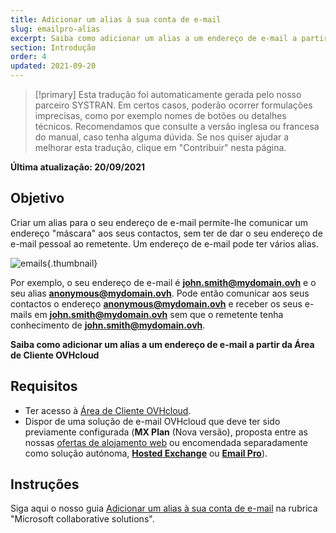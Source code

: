 ```yaml
---
title: Adicionar um alias à sua conta de e-mail
slug: emailpro-alias
excerpt: Saiba como adicionar um alias a um endereço de e-mail a partir da Área de Cliente OVHcloud
section: Introdução
order: 4
updated: 2021-09-20
---
```


> [!primary]
> Esta tradução foi automaticamente gerada pelo nosso parceiro SYSTRAN. Em certos casos, poderão ocorrer formulações imprecisas, como por exemplo nomes de botões ou detalhes técnicos. Recomendamos que consulte a versão inglesa ou francesa do manual, caso tenha alguma dúvida. Se nos quiser ajudar a melhorar esta tradução, clique em "Contribuir" nesta página.
>

**Última atualização: 20/09/2021**

## Objetivo

Criar um alias para o seu endereço de e-mail permite-lhe comunicar um endereço "máscara" aos seus contactos, sem ter de dar o seu endereço de e-mail pessoal ao remetente. Um endereço de e-mail pode ter vários alias.

![emails](images/email-alias01.png){.thumbnail}

Por exemplo, o seu endereço de e-mail é **john.smith@mydomain.ovh** e o seu alias **anonymous@mydomain.ovh**. Pode então comunicar aos seus contactos o endereço **anonymous@mydomain.ovh** e receber os seus e-mails em **john.smith@mydomain.ovh** sem que o remetente tenha conhecimento de **john.smith@mydomain.ovh**.

**Saiba como adicionar um alias a um endereço de e-mail a partir da Área de Cliente OVHcloud**

## Requisitos

- Ter acesso à [Área de Cliente OVHcloud](https://www.ovh.com/auth/?action=gotomanager&from=https://www.ovh.pt/&ovhSubsidiary=pt).
- Dispor de uma solução de e-mail OVHcloud que deve ter sido previamente configurada (**MX Plan** (Nova versão), proposta entre as nossas [ofertas de alojamento web](https://www.ovhcloud.com/pt/web-hosting/) ou encomendada separadamente como solução autónoma, [**Hosted Exchange**](https://www.ovhcloud.com/pt/emails/hosted-exchange/) ou [**Email Pro**](https://www.ovhcloud.com/pt/emails/email-pro/)).

## Instruções

Siga aqui o nosso guia [Adicionar um alias à sua conta de e-mail](https://docs.ovh.com/pt/microsoft-collaborative-solutions/email-alias/) na rubrica "Microsoft collaborative solutions".
